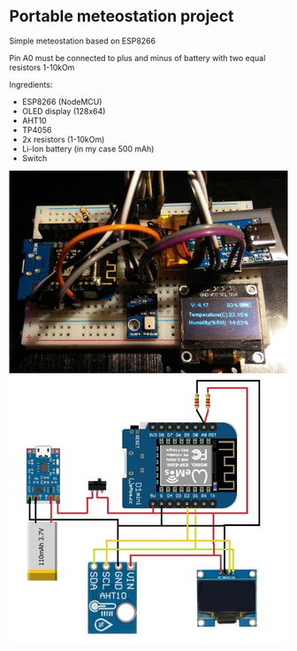 # Portable meteostation project

Simple meteostation based on ESP8266

Pin A0 must be connected to plus and minus of battery with two equal resistors 1-10kOm

Ingredients:
- ESP8266 (NodeMCU)
- OLED display (128x64)
- AHT10
- TP4056
- 2x resistors (1-10kOm)
- Li-Ion battery (in my case 500 mAh)
- Switch

![photo](https://raw.githubusercontent.com/anarakinson/arduino_meteo_station/main/photo_2024-01-14_15-03-12.jpg)
![scheme](https://github.com/anarakinson/arduino_meteo_station/blob/main/Scheme_v1.jpg)
